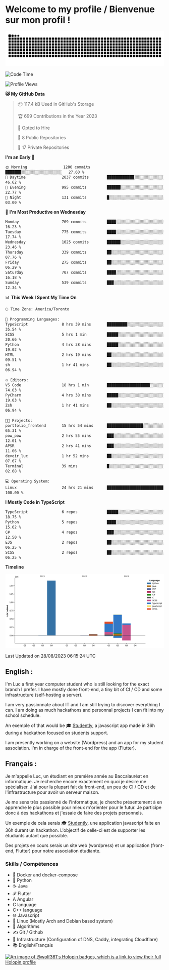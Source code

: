 # Welcome to my profile / Bienvenue sur mon profil !

![snake gif](https://github.com/wolf-361/wolf-361/blob/output/github-contribution-grid-snake.svg)

<!--START_SECTION:waka-->
![Code Time](http://img.shields.io/badge/Code%20Time-297%20hrs%2031%20mins-blue)

![Profile Views](http://img.shields.io/badge/Profile%20Views-0-blue)

**🐱 My GitHub Data** 

> 📦 117.4 kB Used in GitHub's Storage 
 > 
> 🏆 699 Contributions in the Year 2023
 > 
> 💼 Opted to Hire
 > 
> 📜 8 Public Repositories 
 > 
> 🔑 17 Private Repositories 
 > 
**I'm an Early 🐤** 

```text
🌞 Morning                1206 commits        ███████░░░░░░░░░░░░░░░░░░   27.60 % 
🌆 Daytime                2037 commits        ████████████░░░░░░░░░░░░░   46.62 % 
🌃 Evening                995 commits         ██████░░░░░░░░░░░░░░░░░░░   22.77 % 
🌙 Night                  131 commits         █░░░░░░░░░░░░░░░░░░░░░░░░   03.00 % 
```
📅 **I'm Most Productive on Wednesday** 

```text
Monday                   709 commits         ████░░░░░░░░░░░░░░░░░░░░░   16.23 % 
Tuesday                  775 commits         ████░░░░░░░░░░░░░░░░░░░░░   17.74 % 
Wednesday                1025 commits        ██████░░░░░░░░░░░░░░░░░░░   23.46 % 
Thursday                 339 commits         ██░░░░░░░░░░░░░░░░░░░░░░░   07.76 % 
Friday                   275 commits         ██░░░░░░░░░░░░░░░░░░░░░░░   06.29 % 
Saturday                 707 commits         ████░░░░░░░░░░░░░░░░░░░░░   16.18 % 
Sunday                   539 commits         ███░░░░░░░░░░░░░░░░░░░░░░   12.34 % 
```


📊 **This Week I Spent My Time On** 

```text
🕑︎ Time Zone: America/Toronto

💬 Programming Languages: 
TypeScript               8 hrs 39 mins       █████████░░░░░░░░░░░░░░░░   35.54 % 
SCSS                     5 hrs 1 min         █████░░░░░░░░░░░░░░░░░░░░   20.66 % 
Python                   4 hrs 38 mins       █████░░░░░░░░░░░░░░░░░░░░   19.02 % 
HTML                     2 hrs 19 mins       ██░░░░░░░░░░░░░░░░░░░░░░░   09.51 % 
sh                       1 hr 41 mins        ██░░░░░░░░░░░░░░░░░░░░░░░   06.94 % 

🔥 Editors: 
VS Code                  18 hrs 1 min        ███████████████████░░░░░░   74.03 % 
PyCharm                  4 hrs 38 mins       █████░░░░░░░░░░░░░░░░░░░░   19.03 % 
Zsh                      1 hr 41 mins        ██░░░░░░░░░░░░░░░░░░░░░░░   06.94 % 

🐱‍💻 Projects: 
portfolio_frontend       15 hrs 54 mins      ████████████████░░░░░░░░░   65.31 % 
pow_pow                  2 hrs 55 mins       ███░░░░░░░░░░░░░░░░░░░░░░   12.01 % 
APSR                     2 hrs 41 mins       ███░░░░░░░░░░░░░░░░░░░░░░   11.06 % 
devoir_luc               1 hr 52 mins        ██░░░░░░░░░░░░░░░░░░░░░░░   07.67 % 
Terminal                 39 mins             █░░░░░░░░░░░░░░░░░░░░░░░░   02.68 % 

💻 Operating System: 
Linux                    24 hrs 21 mins      █████████████████████████   100.00 % 
```

**I Mostly Code in TypeScript** 

```text
TypeScript               6 repos             █████░░░░░░░░░░░░░░░░░░░░   18.75 % 
Python                   5 repos             ████░░░░░░░░░░░░░░░░░░░░░   15.62 % 
C#                       4 repos             ███░░░░░░░░░░░░░░░░░░░░░░   12.50 % 
EJS                      2 repos             ██░░░░░░░░░░░░░░░░░░░░░░░   06.25 % 
SCSS                     2 repos             ██░░░░░░░░░░░░░░░░░░░░░░░   06.25 % 
```



**Timeline**

![Lines of Code chart](https://raw.githubusercontent.com/wolf-361/wolf-361/main/assets/bar_graph.png)


 Last Updated on 28/08/2023 06:15:24 UTC
<!--END_SECTION:waka-->

## English : 

I'm Luc a first year computer student who is still looking for the exact branch I prefer. I have mostly done front-end, a tiny bit of CI / CD and some infrastructure (self-hosting a server).

I am very passionnate about IT and I am still trying to discover everything I can. I am doing as much hackathons and personnal projects I can fit into my school schedule.

An exemple of that would be 🎓 [Studently](https://github.com/wolf-361/Studently-CodeJam12), a javascript app made in 36h during a hackathon focused on students support.

I am presently working on a website (Wordpress) and an app for my student association. I'm in charge of the front-end for the app (Flutter).

## Français :

Je m'appelle Luc, un étudiant en première année au Baccalauréat en informatique. Je recherche encore exactement en quoi je désire me spécialiser. J'ai pour la plupart fait du front-end, un peu de CI / CD et de l'infrastructure pour avoir un serveur maison.

Je me sens très passionné de l'informatique, je cherche présentement à en apprendre le plus possible pour mieux m'orienter pour le futur. Je participe donc à des hackathons et j'essaie de faire des projets personnels.

Un exemple de cela serais 🎓 [Studently](https://github.com/wolf-361/Studently-CodeJam12), une application javascript faite en 36h durant un hackathon. L'objectif de celle-ci est de supporter les étudiants autant que possible.

Des projets en cours serais un site web (wordpress) et un application (front-end, Flutter) pour notre association étudiante.

###  Skills / Compétences

* 🐋 Docker and docker-compose
* 🐍 Python
* ☕ Java
* ℱ Flutter
* A Angular
* C language
* C++ language
* 🌐 Javascript
* 🐧 Linux (Mostly Arch and Debian based system)
* 🧩 Algorithms
* ✍️ Git / Github
* 📜 Infrastructure (Configuration of DNS, Caddy, integrating Cloudflare)
* 📚 English/Français

[![An image of @wolf361's Holopin badges, which is a link to view their full Holopin profile](https://holopin.me/wolf361)](https://holopin.io/@wolf361)


